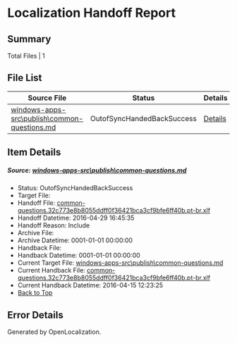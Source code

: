 # <a name='report-top'></a> Localization Handoff Report

## Summary
 Total Files | 1

## File List
 Source File | Status | Details 
 ----------- | ------ | ------- 
 [windows-apps-src\publish\common-questions.md](https://github.com/Microsoft/windows-apps/blob/baaf0f8716eceb4b44eb8d4d8fcfb63a0d078440/windows-apps-src/publish/common-questions.md) | OutofSyncHandedBackSuccess | [Details](#e47c2d37d5a3bc4c5200a2bb9767586129a044723476)

## Item Details
##### <a name='e47c2d37d5a3bc4c5200a2bb9767586129a044723476'></a> Source: [windows-apps-src\publish\common-questions.md](https://github.com/Microsoft/windows-apps/blob/baaf0f8716eceb4b44eb8d4d8fcfb63a0d078440/windows-apps-src/publish/common-questions.md)
* Status: OutofSyncHandedBackSuccess
* Target File: 
* Handoff File: [common-questions.32c773e8b8055ddff0f36421bca3cf9bfe6ff40b.pt-br.xlf](https://github.com/Microsoft/WDG.handoff/blob/d7f71d0c3d6d8031c7f518640553b8b0fc88fb4f/ol-handoff/Microsoft/windows-apps.pt-br/master/common-questions.32c773e8b8055ddff0f36421bca3cf9bfe6ff40b.pt-br.xlf)
* Handoff Datetime: 2016-04-29 16:45:35
* Handoff Reason: Include
* Archive File: 
* Archive Datetime: 0001-01-01 00:00:00
* Handback File: 
* Handback Datetime: 0001-01-01 00:00:00
* Current Target File: [windows-apps-src\publish\common-questions.md](https://github.com/Microsoft/windows-apps.pt-br/blob/149c863f61fcc324db3e3dea8782e6276b20d1c2/windows-apps-src/publish/common-questions.md)
* Current Handback File: [common-questions.32c773e8b8055ddff0f36421bca3cf9bfe6ff40b.pt-br.xlf](https://github.com/Microsoft/WDG.handback/blob/18f7494fe80578448c47b9ba618e4f4ad7301261/ol-handback/Microsoft/windows-apps.pt-br/master/common-questions.32c773e8b8055ddff0f36421bca3cf9bfe6ff40b.pt-br.xlf)
* Current Handback Datetime: 2016-04-15 12:23:25
* [Back to Top](#report-top)


## Error Details

Generated by OpenLocalization.
